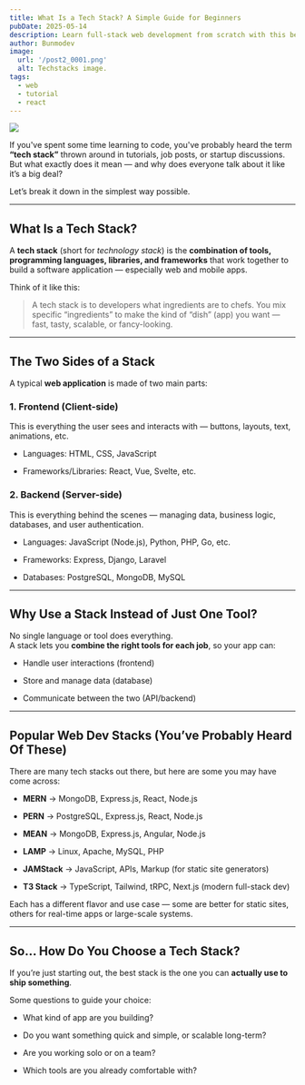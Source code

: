 ```yaml
---
title: What Is a Tech Stack? A Simple Guide for Beginners
pubDate: 2025-05-14
description: Learn full-stack web development from scratch with this beginner-friendly tutorial series. We’ll explore the MERN and PERN stacks step by step — covering frontend, backend, databases, and deployment.
author: Bunmodev
image:
  url: '/post2_0001.png'
  alt: Techstacks image.
tags:
  - web
  - tutorial
  - react
---
```

![](/post2_0001.png)

If you've spent some time learning to code, you've probably heard the term **“tech stack”** thrown around in tutorials, job posts, or startup discussions. But what exactly does it mean — and why does everyone talk about it like it’s a big deal?

Let’s break it down in the simplest way possible.

---
## What Is a Tech Stack?

A **tech stack** (short for _technology stack_) is the **combination of tools, programming languages, libraries, and frameworks** that work together to build a software application — especially web and mobile apps.

Think of it like this:

> A tech stack is to developers what ingredients are to chefs. You mix specific “ingredients” to make the kind of “dish” (app) you want — fast, tasty, scalable, or fancy-looking.

---

## The Two Sides of a Stack

A typical **web application** is made of two main parts:

### 1. **Frontend (Client-side)**

This is everything the user sees and interacts with — buttons, layouts, text, animations, etc.

- Languages: HTML, CSS, JavaScript
    
- Frameworks/Libraries: React, Vue, Svelte, etc.
    

### 2. **Backend (Server-side)**

This is everything behind the scenes — managing data, business logic, databases, and user authentication.

- Languages: JavaScript (Node.js), Python, PHP, Go, etc.
    
- Frameworks: Express, Django, Laravel
    
- Databases: PostgreSQL, MongoDB, MySQL
    

---

## Why Use a Stack Instead of Just One Tool?

No single language or tool does everything.  
A stack lets you **combine the right tools for each job**, so your app can:

- Handle user interactions (frontend)
    
- Store and manage data (database)
    
- Communicate between the two (API/backend)
    

---

## Popular Web Dev Stacks (You’ve Probably Heard Of These)

There are many tech stacks out there, but here are some you may have come across:

- **MERN** → MongoDB, Express.js, React, Node.js
    
- **PERN** → PostgreSQL, Express.js, React, Node.js
    
- **MEAN** → MongoDB, Express.js, Angular, Node.js
    
- **LAMP** → Linux, Apache, MySQL, PHP
    
- **JAMStack** → JavaScript, APIs, Markup (for static site generators)
    
- **T3 Stack** → TypeScript, Tailwind, tRPC, Next.js (modern full-stack dev)
    

Each has a different flavor and use case — some are better for static sites, others for real-time apps or large-scale systems.

---

## So… How Do You Choose a Tech Stack?

If you’re just starting out, the best stack is the one you can **actually use to ship something**.

Some questions to guide your choice:

- What kind of app are you building?
    
- Do you want something quick and simple, or scalable long-term?
    
- Are you working solo or on a team?
    
- Which tools are you already comfortable with?